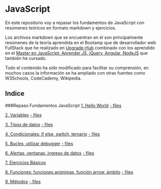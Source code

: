 # JavaScript
En este repositorio voy a repasar los fundamentos de JavaScript con resúmenes teóricos en formato markdown y ejercicios.

Los archivos markdown que se encuentran en él son principalmente resúmenes de la teoría aprendida en el Bootamp que de desarrollador web FullStack que he realizado en [Upgrade-Hub](https://pro.upgrade-hub.com/) combinado con los aprendido en el [Master en JavaScript: Aprender JS, jQuery, Angular, NodeJS](https://www.udemy.com/course/master-en-javascript-aprender-js-jquery-angular-nodejs-y-mas/) que también he cursado.

Todo el contenido ha sido modificado para facilitar su comprensión, en muchos casos la información se ha ampliado con otras fuentes como W3Schools, CodeCademy, Wikipedia.

## Indice

###Repaso Fundamentos JavaScript
[1. Hello World](/01-HelloWorld/1helloWorld.md)
[- files](/01-HelloWorld)

[2. Variables](/02-Variables/2.variables_modo_estricto.md)
[- files](/02-Variables)

[3. Tipos de datos](/03-tiposDatos/tiposDatos.md)
[- files](/03-tiposDatos)

[4. Condicionales: if else, switch, ternario](/04-CondicionalesSwitchTernario/ifElseSwitchTernario.md)
[- files](/04-CondicionalesSwitchTernario)

[5. Bucles, utilizar debugger](/05-Bucles/Bucles.md)
[- files](/05-Bucles)

[6. Alertas, ventanas, ingreso de datos](/06-AlertasVentanasIngresoDatos/ventanas.md)
[- files](/06-AlertasVentanasIngresoDatos)

[7. Ejercicios Básicos](/07-EjerciciosBasicos)

[8. Funciones: funciones anónimas, función arrow, ámbito](/08-funcionesMetodos/funcionesAmbitoArrow.md)
[- files](/08-funcionesMetodos)

[9. Métodos](/09-metodos/metodos.md)
[- files](/09-metodos)
